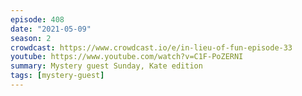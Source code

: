 ```yaml
---
episode: 408
date: "2021-05-09"
season: 2
crowdcast: https://www.crowdcast.io/e/in-lieu-of-fun-episode-33
youtube: https://www.youtube.com/watch?v=C1F-PoZERNI
summary: Mystery guest Sunday, Kate edition
tags: [mystery-guest]
---
```

